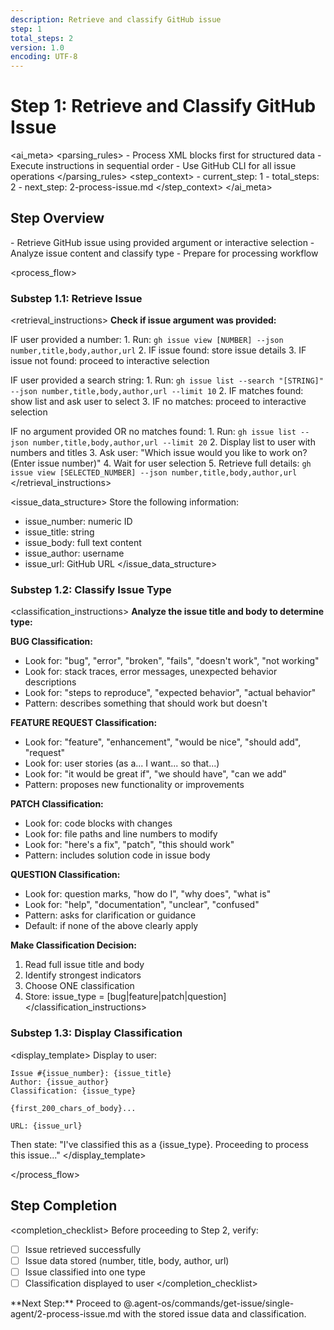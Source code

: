 ```yaml
---
description: Retrieve and classify GitHub issue
step: 1
total_steps: 2
version: 1.0
encoding: UTF-8
---
```


# Step 1: Retrieve and Classify GitHub Issue

<ai_meta>
  <parsing_rules>
    - Process XML blocks first for structured data
    - Execute instructions in sequential order
    - Use GitHub CLI for all issue operations
  </parsing_rules>
  <step_context>
    - current_step: 1
    - total_steps: 2
    - next_step: 2-process-issue.md
  </step_context>
</ai_meta>

## Step Overview

<purpose>
  - Retrieve GitHub issue using provided argument or interactive selection
  - Analyze issue content and classify type
  - Prepare for processing workflow
</purpose>

<process_flow>

<substep number="1.1" name="retrieve_issue">

### Substep 1.1: Retrieve Issue

<retrieval_instructions>
  **Check if issue argument was provided:**

  IF user provided a number:
    1. Run: `gh issue view [NUMBER] --json number,title,body,author,url`
    2. IF issue found: store issue details
    3. IF issue not found: proceed to interactive selection

  IF user provided a search string:
    1. Run: `gh issue list --search "[STRING]" --json number,title,body,author,url --limit 10`
    2. IF matches found: show list and ask user to select
    3. IF no matches: proceed to interactive selection

  IF no argument provided OR no matches found:
    1. Run: `gh issue list --json number,title,body,author,url --limit 20`
    2. Display list to user with numbers and titles
    3. Ask user: "Which issue would you like to work on? (Enter issue number)"
    4. Wait for user selection
    5. Retrieve full details: `gh issue view [SELECTED_NUMBER] --json number,title,body,author,url`
</retrieval_instructions>

<issue_data_structure>
  Store the following information:
  - issue_number: numeric ID
  - issue_title: string
  - issue_body: full text content
  - issue_author: username
  - issue_url: GitHub URL
</issue_data_structure>

</substep>

<substep number="1.2" name="classify_issue">

### Substep 1.2: Classify Issue Type

<classification_instructions>
  **Analyze the issue title and body to determine type:**

  **BUG Classification:**
  - Look for: "bug", "error", "broken", "fails", "doesn't work", "not working"
  - Look for: stack traces, error messages, unexpected behavior descriptions
  - Look for: "steps to reproduce", "expected behavior", "actual behavior"
  - Pattern: describes something that should work but doesn't

  **FEATURE REQUEST Classification:**
  - Look for: "feature", "enhancement", "would be nice", "should add", "request"
  - Look for: user stories (as a... I want... so that...)
  - Look for: "it would be great if", "we should have", "can we add"
  - Pattern: proposes new functionality or improvements

  **PATCH Classification:**
  - Look for: code blocks with changes
  - Look for: file paths and line numbers to modify
  - Look for: "here's a fix", "patch", "this should work"
  - Pattern: includes solution code in issue body

  **QUESTION Classification:**
  - Look for: question marks, "how do I", "why does", "what is"
  - Look for: "help", "documentation", "unclear", "confused"
  - Pattern: asks for clarification or guidance
  - Default: if none of the above clearly apply

  **Make Classification Decision:**
  1. Read full issue title and body
  2. Identify strongest indicators
  3. Choose ONE classification
  4. Store: issue_type = [bug|feature|patch|question]
</classification_instructions>

</substep>

<substep number="1.3" name="display_classification">

### Substep 1.3: Display Classification

<display_template>
  Display to user:

  ```
  Issue #{issue_number}: {issue_title}
  Author: {issue_author}
  Classification: {issue_type}

  {first_200_chars_of_body}...

  URL: {issue_url}
  ```

  Then state: "I've classified this as a {issue_type}. Proceeding to process this issue..."
</display_template>

</substep>

</process_flow>

## Step Completion

<completion_checklist>
  Before proceeding to Step 2, verify:
  - [ ] Issue retrieved successfully
  - [ ] Issue data stored (number, title, body, author, url)
  - [ ] Issue classified into one type
  - [ ] Classification displayed to user
</completion_checklist>

<transition>
  **Next Step:** Proceed to @.agent-os/commands/get-issue/single-agent/2-process-issue.md with the stored issue data and classification.
</transition>
